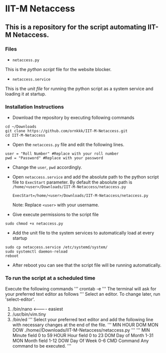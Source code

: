 # IIT-M Netaccess

## This is a repository for the script automating IIT-M Netaccess.

### Files

- `netaccess.py`

This is the *python script* file for the website blocker.

- `netaccess.service`

This is the *unit file* for running the python script as a system service and loading it at startup.

### Installation Instructions

- Download the repository by executing following commands

```
cd ~/Downloads
git clone https://github.com/ornkkk/IIT-M-Netaccess.git
cd IIT-M-Netaccess
```

- Open the `netaccess.py` file and edit the following lines.

~~~
user = "Roll Number" #Replace with your roll number
pwd = "Password" #Replace with your password
~~~

- Change the `user`, `pwd` accordingly.
- Open `netaccess.service` and add the absolute path to the python script file to `ExecStart` parameter. By default the absolute path is `/home/<user>/Downloads/IIT-M-Netaccess/netaccess.py`

  ~~~
  ExecStart=/home/<user>/Downloads/IIT-M-Netaccess/netaccess.py
  ~~~
  Note: Replace `<user>` with your username.
 
 - Give execute permissions to the script file
 ```
 sudo chmod +x netaccess.py
 ```
 - Add the unit file to the system services to automatically load at every startup
 ```
 sudo cp netaccess.service /etc/systemd/system/
 sudo systemctl daemon-reload
 reboot
 ```
 - After reboot you can see that the script file will be running automatically.

### To run the script at a scheduled time
Execute the following commands
'''
crontab -e
'''
The terminal will ask for your preferred text editor as follows
'''
Select an editor.  To change later, run 'select-editor'.
  1. /bin/nano        <---- easiest
  2. /usr/bin/vim.tiny
  3. /bin/ed
'''
Select your preferred text editor and add the following line with necessary changes at the end of the file.
'''
MIN HOUR DOM MON DOW ./home/<user>/Downloads/IIT-M-Netaccess/netaccess.py
'''
'''
MIN      Minute field    0 to 59
HOUR     Hour field      0 to 23
DOM      Day of Month    1-31
MON      Month field     1-12
DOW      Day Of Week     0-6
CMD      Command         Any command to be executed.
'''

